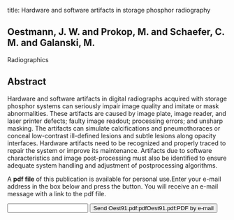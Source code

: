 title: Hardware and software artifacts in storage phosphor radiography

## Oestmann, J. W. and Prokop, M. and Schaefer, C. M. and Galanski, M.
Radiographics


## Abstract
Hardware and software artifacts in digital radiographs acquired with storage phosphor systems can seriously impair image quality and imitate or mask abnormalities. These artifacts are caused by image plate, image reader, and laser printer defects; faulty image readout; processing errors; and unsharp masking. The artifacts can simulate calcifications and pneumothoraces or conceal low-contrast ill-defined lesions and subtle lesions along opacity interfaces. Hardware artifacts need to be recognized and properly traced to repair the system or improve its maintenance. Artifacts due to software characteristics and image post-processing must also be identified to ensure adequate system handling and adjustment of postprocessing algorithms.

A <b>pdf file</b> of this publication is available for personal use.Enter your e-mail address in the box below and press the button. You will receive an e-mail message with a link to the pdf file.
<form action="sender.php">  <input type="text" name="email">  <input type="submit" value="Send Oest91.pdf:pdfOest91.pdf:PDF by e-mail"></form>
